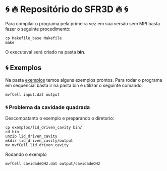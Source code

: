 # 🌀 🔥 Repositório do SFR3D 🔥 🌀

Para compilar o programa pela primeira vez em sua versão sem MPI basta fazer o seguinte procedimento:

```console
cp Makefile_base Makefile
make
```

O executaval será criado na pasta **bin**.


## 🌀 Exemplos

Na pasta [exemplos](https://github.com/lmn-labest/fvCell/tree/master/exemplos) temos alguns exemplos prontos. Para rodar o programa em sequencial basta ir na pasta bin e utilizar o seguinte comando:

```console
mvfCell input.dat output 
```

### 🌀 Problema da cavidade quadrada

Descompatanto o exemplo e preparando o diretorio:

```console
cp exemplos/lid_driven_cavity bin/
cd bin
unzip lid_driven_cavity
mkdir lid_driven_cavity/output
mv mvfCell lid_driven_cavity
```

Rodando o exemplo

```console
mvfCell cavidadeQH2.dat output/cavidadeQH2
```
